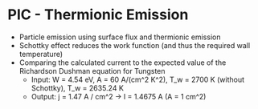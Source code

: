 # PIC - Thermionic Emission
* Particle emission using surface flux and thermionic emission
* Schottky effect reduces the work function (and thus the required wall temperature)
* Comparing the calculated current to the expected value of the Richardson Dushman equation for Tungsten
  * Input: W = 4.54 eV, A = 60 A/(cm^2 K^2), T_w = 2700 K (without Schottky), T_w = 2635.24 K
  * Output: j = 1.47 A / cm^2 -> I = 1.4675 A (A = 1 cm^2)

